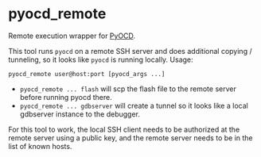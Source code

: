# pyocd_remote

Remote execution wrapper for [PyOCD](https://github.com/pyocd/pyOCD).

This tool runs `pyocd` on a remote SSH server and does additional copying / tunneling, so it looks like `pyocd` is running locally.
Usage:
```
pyocd_remote user@host:port [pyocd_args ...]
```

* `pyocd_remote ... flash` will scp the flash file to the remote server before running pyocd there.
* `pyocd_remote ... gdbserver` will create a tunnel so it looks like a local gdbserver instance to the debugger.

For this tool to work, the local SSH client needs to be authorized at the remote server using a public key, and the remote server needs to be in the list of known hosts.
